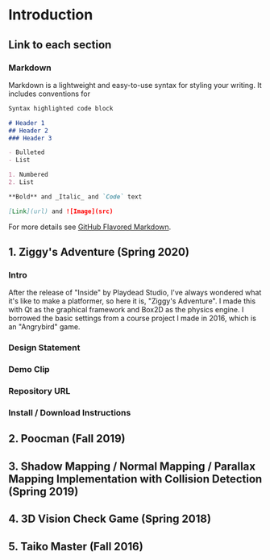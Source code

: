 # Introduction

## Link to each section


### Markdown

Markdown is a lightweight and easy-to-use syntax for styling your writing. It includes conventions for

```markdown
Syntax highlighted code block

# Header 1
## Header 2
### Header 3

- Bulleted
- List

1. Numbered
2. List

**Bold** and _Italic_ and `Code` text

[Link](url) and ![Image](src)
```

For more details see [GitHub Flavored Markdown](https://guides.github.com/features/mastering-markdown/).

## 1. Ziggy's Adventure (Spring 2020)
### Intro
After the release of "Inside" by Playdead Studio, I've always wondered what it's like to make a platformer, so here it is, "Ziggy's Adventure". I made this with Qt as the graphical framework and Box2D as the physics engine. I borrowed the basic settings from a course project I made in 2016, which is an "Angrybird" game.

### Design Statement
### Demo Clip
### Repository URL
### Install / Download Instructions

## 2. Poocman (Fall 2019)

## 3. Shadow Mapping / Normal Mapping / Parallax Mapping Implementation with Collision Detection (Spring 2019)

## 4. 3D Vision Check Game (Spring 2018)

## 5. Taiko Master (Fall 2016) 
